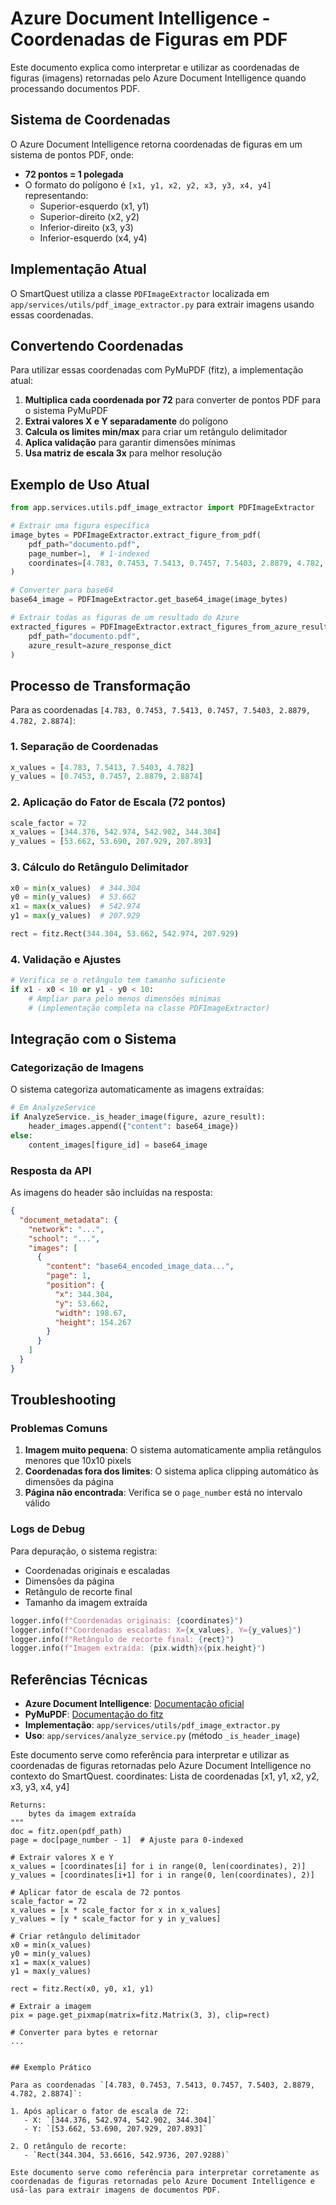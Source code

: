 # Azure Document Intelligence - Coordenadas de Figuras em PDF

Este documento explica como interpretar e utilizar as coordenadas de figuras (imagens) retornadas pelo Azure Document Intelligence quando processando documentos PDF.

## Sistema de Coordenadas

O Azure Document Intelligence retorna coordenadas de figuras em um sistema de pontos PDF, onde:
- **72 pontos = 1 polegada**
- O formato do polígono é `[x1, y1, x2, y2, x3, y3, x4, y4]` representando:
  - Superior-esquerdo (x1, y1)
  - Superior-direito (x2, y2)
  - Inferior-direito (x3, y3)
  - Inferior-esquerdo (x4, y4)

## Implementação Atual

O SmartQuest utiliza a classe `PDFImageExtractor` localizada em `app/services/utils/pdf_image_extractor.py` para extrair imagens usando essas coordenadas.

## Convertendo Coordenadas

Para utilizar essas coordenadas com PyMuPDF (fitz), a implementação atual:

1. **Multiplica cada coordenada por 72** para converter de pontos PDF para o sistema PyMuPDF
2. **Extrai valores X e Y separadamente** do polígono
3. **Calcula os limites min/max** para criar um retângulo delimitador
4. **Aplica validação** para garantir dimensões mínimas
5. **Usa matriz de escala 3x** para melhor resolução

## Exemplo de Uso Atual

```python
from app.services.utils.pdf_image_extractor import PDFImageExtractor

# Extrair uma figura específica
image_bytes = PDFImageExtractor.extract_figure_from_pdf(
    pdf_path="documento.pdf",
    page_number=1,  # 1-indexed
    coordinates=[4.783, 0.7453, 7.5413, 0.7457, 7.5403, 2.8879, 4.782, 2.8874]
)

# Converter para base64
base64_image = PDFImageExtractor.get_base64_image(image_bytes)

# Extrair todas as figuras de um resultado do Azure
extracted_figures = PDFImageExtractor.extract_figures_from_azure_result(
    pdf_path="documento.pdf",
    azure_result=azure_response_dict
)
```

## Processo de Transformação

Para as coordenadas `[4.783, 0.7453, 7.5413, 0.7457, 7.5403, 2.8879, 4.782, 2.8874]`:

### 1. Separação de Coordenadas
```python
x_values = [4.783, 7.5413, 7.5403, 4.782]
y_values = [0.7453, 0.7457, 2.8879, 2.8874]
```

### 2. Aplicação do Fator de Escala (72 pontos)
```python
scale_factor = 72
x_values = [344.376, 542.974, 542.902, 344.304]
y_values = [53.662, 53.690, 207.929, 207.893]
```

### 3. Cálculo do Retângulo Delimitador
```python
x0 = min(x_values)  # 344.304
y0 = min(y_values)  # 53.662
x1 = max(x_values)  # 542.974
y1 = max(y_values)  # 207.929

rect = fitz.Rect(344.304, 53.662, 542.974, 207.929)
```

### 4. Validação e Ajustes
```python
# Verifica se o retângulo tem tamanho suficiente
if x1 - x0 < 10 or y1 - y0 < 10:
    # Ampliar para pelo menos dimensões mínimas
    # (implementação completa na classe PDFImageExtractor)
```

## Integração com o Sistema

### Categorização de Imagens

O sistema categoriza automaticamente as imagens extraídas:

```python
# Em AnalyzeService
if AnalyzeService._is_header_image(figure, azure_result):
    header_images.append({"content": base64_image})
else:
    content_images[figure_id] = base64_image
```

### Resposta da API

As imagens do header são incluídas na resposta:

```json
{
  "document_metadata": {
    "network": "...",
    "school": "...",
    "images": [
      {
        "content": "base64_encoded_image_data...",
        "page": 1,
        "position": {
          "x": 344.304,
          "y": 53.662,
          "width": 198.67,
          "height": 154.267
        }
      }
    ]
  }
}
```

## Troubleshooting

### Problemas Comuns

1. **Imagem muito pequena**: O sistema automaticamente amplia retângulos menores que 10x10 pixels
2. **Coordenadas fora dos limites**: O sistema aplica clipping automático às dimensões da página
3. **Página não encontrada**: Verifica se o `page_number` está no intervalo válido

### Logs de Debug

Para depuração, o sistema registra:
- Coordenadas originais e escaladas
- Dimensões da página
- Retângulo de recorte final
- Tamanho da imagem extraída

```python
logger.info(f"Coordenadas originais: {coordinates}")
logger.info(f"Coordenadas escaladas: X={x_values}, Y={y_values}")
logger.info(f"Retângulo de recorte final: {rect}")
logger.info(f"Imagem extraída: {pix.width}x{pix.height}")
```

## Referências Técnicas

- **Azure Document Intelligence**: [Documentação oficial](https://docs.microsoft.com/azure/cognitive-services/document-intelligence/)
- **PyMuPDF**: [Documentação do fitz](https://pymupdf.readthedocs.io/)
- **Implementação**: `app/services/utils/pdf_image_extractor.py`
- **Uso**: `app/services/analyze_service.py` (método `_is_header_image`)

Este documento serve como referência para interpretar e utilizar as coordenadas de figuras retornadas pelo Azure Document Intelligence no contexto do SmartQuest.
        coordinates: Lista de coordenadas [x1, y1, x2, y2, x3, y3, x4, y4]
    
    Returns:
        bytes da imagem extraída
    """
    doc = fitz.open(pdf_path)
    page = doc[page_number - 1]  # Ajuste para 0-indexed
    
    # Extrair valores X e Y
    x_values = [coordinates[i] for i in range(0, len(coordinates), 2)]
    y_values = [coordinates[i+1] for i in range(0, len(coordinates), 2)]
    
    # Aplicar fator de escala de 72 pontos
    scale_factor = 72
    x_values = [x * scale_factor for x in x_values]
    y_values = [y * scale_factor for y in y_values]
    
    # Criar retângulo delimitador
    x0 = min(x_values)
    y0 = min(y_values)
    x1 = max(x_values)
    y1 = max(y_values)
    
    rect = fitz.Rect(x0, y0, x1, y1)
    
    # Extrair a imagem
    pix = page.get_pixmap(matrix=fitz.Matrix(3, 3), clip=rect)
    
    # Converter para bytes e retornar
    ...
```

## Exemplo Prático

Para as coordenadas `[4.783, 0.7453, 7.5413, 0.7457, 7.5403, 2.8879, 4.782, 2.8874]`:

1. Após aplicar o fator de escala de 72:
   - X: `[344.376, 542.974, 542.902, 344.304]`
   - Y: `[53.662, 53.690, 207.929, 207.893]`

2. O retângulo de recorte:
   - `Rect(344.304, 53.6616, 542.9736, 207.9288)`

Este documento serve como referência para interpretar corretamente as coordenadas de figuras retornadas pelo Azure Document Intelligence e usá-las para extrair imagens de documentos PDF.
